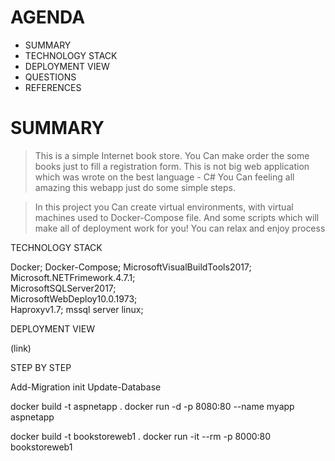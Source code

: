 
# AGENDA

* SUMMARY
* TECHNOLOGY STACK
* DEPLOYMENT VIEW
* QUESTIONS
* REFERENCES

# SUMMARY

> This is a simple Internet book store. You Can make order the some books just to fill a registration form.
>	This is not big web application which was wrote on the best language - C#
> You Can feeling all amazing this webapp just do some simple steps.

> In this project you Can create virtual environments, with virtual machines used to Docker-Compose file.
> And some scripts  which will make all of deployment work for you!
> You can relax and enjoy process


TECHNOLOGY STACK

Docker;	Docker-Compose;
MicrosoftVisualBuildTools2017;
Microsoft.NETFrimework.4.7.1; 	
MicrosoftSQLServer2017; 			
MicrosoftWebDeploy10.0.1973; 	
Haproxyv1.7; 
mssql server linux;


DEPLOYMENT VIEW

(link)


STEP BY STEP






Add-Migration init
Update-Database





 docker build -t aspnetapp .
 docker run -d -p 8080:80 --name myapp aspnetapp
 
 
 docker build -t bookstoreweb1 .
 docker run -it --rm -p 8000:80 bookstoreweb1
 
 
 
